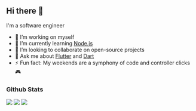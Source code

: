 ## Hi there 👋

I'm a software engineer

- 🔭 I’m working on myself
- 🌱 I’m currently learning [Node.js](https://nodejs.org/)
- 👯 I’m looking to collaborate on open-source projects
- 💬 Ask me about [Flutter](https://flutter.dev) and [Dart](https://dart.dev)
- ⚡ Fun fact: My weekends are a symphony of code and controller clicks 🎮

### Github Stats

<img src="https://github-readme-stats.vercel.app/api?username=abhakhand&&show_icons=true&theme=tokyonight&line_height=35&count_private=true">
<img src="http://github-readme-streak-stats.herokuapp.com?user=abhakhand&theme=dark&background=000000">
<img src="https://github-readme-stats.vercel.app/api/top-langs/?username=abhakhand&hide=css,html&theme=tokyonight&layout=compact">
